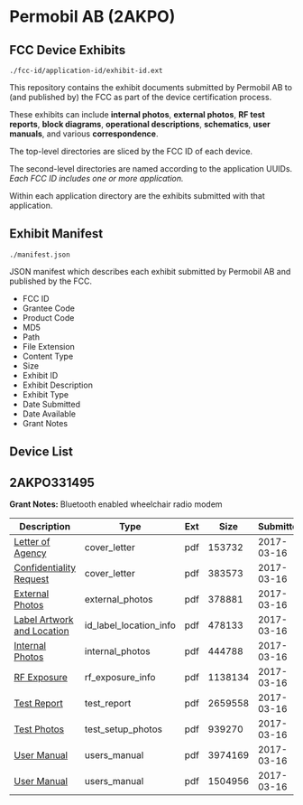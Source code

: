 # Permobil AB (2AKPO)
## FCC Device Exhibits

```
./fcc-id/application-id/exhibit-id.ext
```

This repository contains the exhibit documents submitted by Permobil AB to (and published by) the FCC as part of the device certification process.

These exhibits can include **internal photos**, **external photos**, **RF test reports**, **block diagrams**, **operational descriptions**, **schematics**, **user manuals**, and various **correspondence**.

The top-level directories are sliced by the FCC ID of each device.

The second-level directories are named according to the application UUIDs. *Each FCC ID includes one or more application.*

Within each application directory are the exhibits submitted with that application. 

## Exhibit Manifest

```
./manifest.json
```

JSON manifest which describes each exhibit submitted by Permobil AB and published by the FCC.

- FCC ID
- Grantee Code
- Product Code
- MD5
- Path
- File Extension
- Content Type
- Size
- Exhibit ID
- Exhibit Description
- Exhibit Type
- Date Submitted
- Date Available
- Grant Notes

## Device List
## 2AKPO331495
**Grant Notes:** Bluetooth enabled wheelchair radio modem

| Description | Type | Ext | Size | Submitted | Available |
| ----------- | ---- | --- | ---- | --------- | --------- |
| [Letter of Agency](2AKPO331495/68993cf955383fa66be8deea5d94eeef/3320076.pdf) | cover_letter | pdf | 153732 | 2017-03-16 | 2017-03-16 |
| [Confidentiality Request](2AKPO331495/68993cf955383fa66be8deea5d94eeef/3320078.pdf) | cover_letter | pdf | 383573 | 2017-03-16 | 2017-03-16 |
| [External Photos](2AKPO331495/68993cf955383fa66be8deea5d94eeef/3320079.pdf) | external_photos | pdf | 378881 | 2017-03-16 | 2017-09-13 |
| [Label Artwork and Location](2AKPO331495/68993cf955383fa66be8deea5d94eeef/3320083.pdf) | id_label_location_info | pdf | 478133 | 2017-03-16 | 2017-03-16 |
| [Internal Photos](2AKPO331495/68993cf955383fa66be8deea5d94eeef/3320087.pdf) | internal_photos | pdf | 444788 | 2017-03-16 | 2017-09-13 |
| [RF Exposure](2AKPO331495/68993cf955383fa66be8deea5d94eeef/3320088.pdf) | rf_exposure_info | pdf | 1138134 | 2017-03-16 | 2017-03-16 |
| [Test Report](2AKPO331495/68993cf955383fa66be8deea5d94eeef/3320111.pdf) | test_report | pdf | 2659558 | 2017-03-16 | 2017-03-16 |
| [Test Photos](2AKPO331495/68993cf955383fa66be8deea5d94eeef/3320118.pdf) | test_setup_photos | pdf | 939270 | 2017-03-16 | 2017-09-13 |
| [User Manual](2AKPO331495/68993cf955383fa66be8deea5d94eeef/3320084.pdf) | users_manual | pdf | 3974169 | 2017-03-16 | 2017-09-13 |
| [User Manual](2AKPO331495/68993cf955383fa66be8deea5d94eeef/3320095.pdf) | users_manual | pdf | 1504956 | 2017-03-16 | 2017-09-13 |
